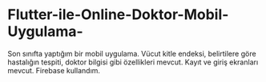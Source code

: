 # Flutter-ile-Online-Doktor-Mobil-Uygulama-
Son sınıfta yaptığım bir mobil uygulama. Vücut kitle endeksi, belirtilere göre hastalığın tespiti, doktor bilgisi gibi özellikleri mevcut. Kayıt ve giriş ekranları mevcut. Firebase kullandım.
